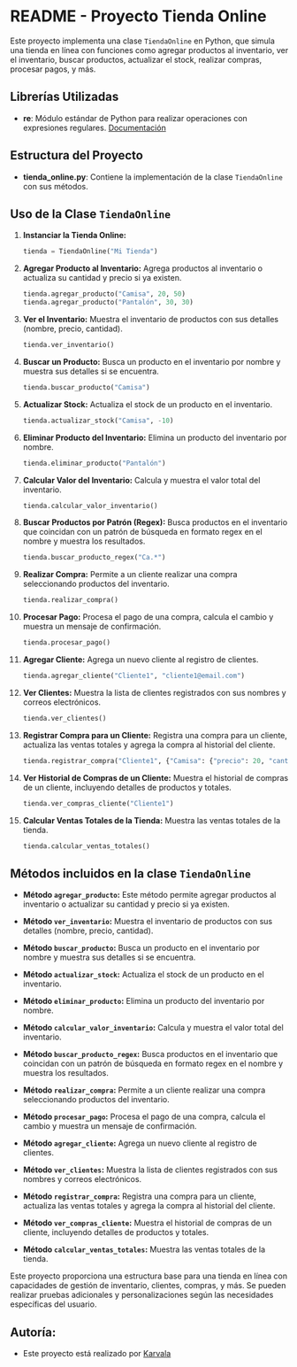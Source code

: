 # README - Proyecto Tienda Online

Este proyecto implementa una clase `TiendaOnline` en Python, que simula una tienda en línea con funciones como agregar productos al inventario, ver el inventario, buscar productos, actualizar el stock, realizar compras, procesar pagos, y más.

## Librerías Utilizadas

- **re**: Módulo estándar de Python para realizar operaciones con expresiones regulares. [Documentación](https://docs.python.org/3/library/re.html)

## Estructura del Proyecto

- **tienda_online.py**: Contiene la implementación de la clase `TiendaOnline` con sus métodos.

## Uso de la Clase `TiendaOnline`

1. **Instanciar la Tienda Online:**
    ```python
    tienda = TiendaOnline("Mi Tienda")
    ```

2. **Agregar Producto al Inventario:**
    Agrega productos al inventario o actualiza su cantidad y precio si ya existen.
    ```python
    tienda.agregar_producto("Camisa", 20, 50)
    tienda.agregar_producto("Pantalón", 30, 30)
    ```
  

3. **Ver el Inventario:**
    Muestra el inventario de productos con sus detalles (nombre, precio, cantidad).
    ```python
    tienda.ver_inventario()
    ```
    

4. **Buscar un Producto:**
    Busca un producto en el inventario por nombre y muestra sus detalles si se encuentra.
    ```python
    tienda.buscar_producto("Camisa")
    ```
    

5. **Actualizar Stock:**
    Actualiza el stock de un producto en el inventario.
    ```python
    tienda.actualizar_stock("Camisa", -10)
    ```

6. **Eliminar Producto del Inventario:**
    Elimina un producto del inventario por nombre.
    ```python
    tienda.eliminar_producto("Pantalón")
    ```

7. **Calcular Valor del Inventario:**
    Calcula y muestra el valor total del inventario.
    ```python
    tienda.calcular_valor_inventario()
    ```

8. **Buscar Productos por Patrón (Regex):**
    Busca productos en el inventario que coincidan con un patrón de búsqueda en formato regex en el nombre y muestra los resultados.
    ```python
    tienda.buscar_producto_regex("Ca.*")
    ```

9. **Realizar Compra:**
    Permite a un cliente realizar una compra seleccionando productos del inventario.
    ```python
    tienda.realizar_compra()
    ```
    
10. **Procesar Pago:**
    Procesa el pago de una compra, calcula el cambio y muestra un mensaje de confirmación.
    ```python
    tienda.procesar_pago()
    ```

11. **Agregar Cliente:**
    Agrega un nuevo cliente al registro de clientes.
    ```python
    tienda.agregar_cliente("Cliente1", "cliente1@email.com")
    ```

12. **Ver Clientes:**
    Muestra la lista de clientes registrados con sus nombres y correos electrónicos.
    ```python
    tienda.ver_clientes()
    ```

13. **Registrar Compra para un Cliente:**
    Registra una compra para un cliente, actualiza las ventas totales y agrega la compra al historial del cliente.
    ```python
    tienda.registrar_compra("Cliente1", {"Camisa": {"precio": 20, "cantidad": 3}})
    ```


14. **Ver Historial de Compras de un Cliente:**
    Muestra el historial de compras de un cliente, incluyendo detalles de productos y totales.
    ```python
    tienda.ver_compras_cliente("Cliente1")
    ```


15. **Calcular Ventas Totales de la Tienda:**
    Muestra las ventas totales de la tienda.
    ```python
    tienda.calcular_ventas_totales()
    ```

## Métodos incluidos en la clase `TiendaOnline`

- **Método `agregar_producto`:** Este método permite agregar productos al inventario o actualizar su cantidad y precio si ya existen. 

- **Método `ver_inventario`:** Muestra el inventario de productos con sus detalles (nombre, precio, cantidad).

- **Método `buscar_producto`:** Busca un producto en el inventario por nombre y muestra sus detalles si se encuentra.

- **Método `actualizar_stock`:** Actualiza el stock de un producto en el inventario.

- **Método `eliminar_producto`:** Elimina un producto del inventario por nombre.

- **Método `calcular_valor_inventario`:** Calcula y muestra el valor total del inventario.

- **Método `buscar_producto_regex`:** Busca productos en el inventario que coincidan con un patrón de búsqueda en formato regex en el nombre y muestra los resultados.

- **Método `realizar_compra`:** Permite a un cliente realizar una compra seleccionando productos del inventario.

- **Método `procesar_pago`:** Procesa el pago de una compra, calcula el cambio y muestra un mensaje de confirmación.

- **Método `agregar_cliente`:** Agrega un nuevo cliente al registro de clientes.

- **Método `ver_clientes`:** Muestra la lista de clientes registrados con sus nombres y correos electrónicos.

- **Método `registrar_compra`:** Registra una compra para un cliente, actualiza las ventas totales y agrega la compra al historial del cliente.

- **Método `ver_compras_cliente`:** Muestra el historial de compras de un cliente, incluyendo detalles de productos y totales.

- **Método `calcular_ventas_totales`:** Muestra las ventas totales de la tienda.

Este proyecto proporciona una estructura base para una tienda en línea con capacidades de gestión de inventario, clientes, compras, y más. Se pueden realizar pruebas adicionales y personalizaciones según las necesidades específicas del usuario.


## Autoría:
- Este proyecto está realizado por [Karvala](https://github.com/KarvalaCode)